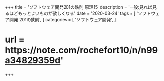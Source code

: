 +++
title = 'ソフトウェア開発201の鉄則 原理15'
description = '一般:見れば見るほどもっとよいものが欲しくなる'
date = '2020-03-24'
tags = [
    'ソフトウェア開発 201の鉄則',
]
categories = [
    'ソフトウェア開発',
]
# url = https://note.com/rochefort10/n/n99a34829359d'
+++
